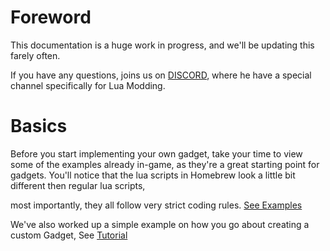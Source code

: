# Foreword 
This documentation is a huge work in progress, and we'll be updating this farely often. 

If you have any questions, joins us on [DISCORD](https://discord.gg/repVGu5), where he have a special channel specifically for Lua Modding. 

# Basics
Before you start implementing your own gadget, take your time to view some of the examples already in-game, as they're a great starting point for gadgets. 
You'll notice that the lua scripts in Homebrew look a little bit different then regular lua scripts, 

most importantly, they all follow very strict coding rules. [See Examples](Examples/Flashlight.lua)


We've also worked up a simple example on how you go about creating a custom Gadget, See [Tutorial](GadgetTutorial.md)